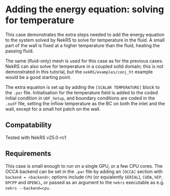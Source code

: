 # Adding the energy equation: solving for temperature

This case demonstrates the extra steps needed to add the energy equation to the system solved by NekRS to solve for temperature in the fluid. A small part of the wall is fixed at a higher temperature than the fluid, heating the passing fluid.

The same (fluid-only) mesh is used for this case as for the previous cases. NekRS can also solve for temperature in a coupled solid domain; this is not demonstrated in this tutorial, but the `nekRS/examples/conj_ht` example would be a good starting point.

The extra equation is set up by adding the `[SCALAR TEMPERATURE]` block to the `.par` file. Initialisation for the temperature field is added to the coded initial condition in `UDF_Setup`, and boundary conditions are coded in the `.oudf` file, setting the inflow temperature as the BC on both the inlet and the wall, except for a small hot patch on the wall.

## Compatability

Tested with NekRS v25.0-rc1

## Requirements

This case is small enough to run on a single GPU, or a few CPU cores. The OCCA backend can be set in the `.par` file by adding an `[OCCA]` section with `backend = <backend>`; options include `CPU` (or equialently `SERIAL`), `CUDA`, `HIP`, `DPCPP` and `OPENCL`, or passed as an argument to the `nekrs` executable as e.g. `nekrs --backend=cpu`.